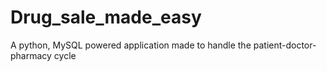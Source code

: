 # Drug_sale_made_easy
 A python,  MySQL powered application made to handle the patient-doctor-pharmacy cycle
